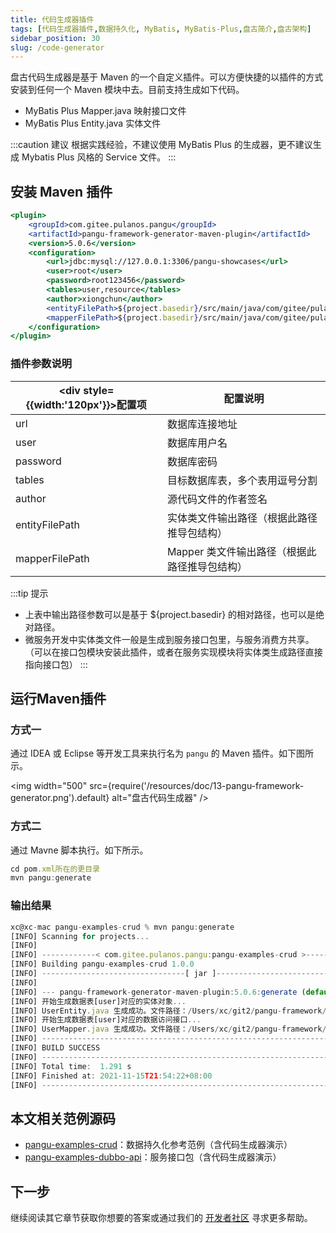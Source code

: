 ```yaml
---
title: 代码生成器插件
tags: [代码生成器插件,数据持久化, MyBatis, MyBatis-Plus,盘古简介,盘古架构]
sidebar_position: 30
slug: /code-generator
---
```

<head>
  <title>盘古开发框架 | 盘古代码生成器插件</title>
  <meta name="keywords" content="盘古开发框架 | 盘古代码生成器插件" />
  <meta name="description" content="盘古开发框架是一套轻量稳健的工业级分布式微服务开发治理框架（兼容单体分层架构）" />
</head>

盘古代码生成器是基于 Maven 的一个自定义插件。可以方便快捷的以插件的方式安装到任何一个 Maven 模块中去。目前支持生成如下代码。
- MyBatis Plus Mapper.java 映射接口文件
- MyBatis Plus Entity.java 实体文件

:::caution 建议
根据实践经验，不建议使用 MyBatis Plus 的生成器，更不建议生成 Mybatis Plus 风格的 Service 文件。
:::

## 安装 Maven 插件
```jsx title="pom.xml"
<plugin>
    <groupId>com.gitee.pulanos.pangu</groupId>
    <artifactId>pangu-framework-generator-maven-plugin</artifactId>
    <version>5.0.6</version>
    <configuration>
        <url>jdbc:mysql://127.0.0.1:3306/pangu-showcases</url>
        <user>root</user>
        <password>root123456</password>
        <tables>user,resource</tables>
        <author>xiongchun</author>
        <entityFilePath>${project.basedir}/src/main/java/com/gitee/pulanos/pangu/showcases/crud/dao/entity</entityFilePath>
        <mapperFilePath>${project.basedir}/src/main/java/com/gitee/pulanos/pangu/showcases/crud/dao/mapper</mapperFilePath>
    </configuration>
</plugin>
```

### 插件参数说明

|<div style={{width:'120px'}}>配置项</div> | 配置说明
--- | --- 
url | 数据库连接地址
user | 数据库用户名
password | 数据库密码
tables | 目标数据库表，多个表用逗号分割
author | 源代码文件的作者签名
entityFilePath | 实体类文件输出路径（根据此路径推导包结构）
mapperFilePath | Mapper 类文件输出路径（根据此路径推导包结构）

:::tip 提示
- 上表中输出路径参数可以是基于 ${project.basedir} 的相对路径，也可以是绝对路径。
- 微服务开发中实体类文件一般是生成到服务接口包里，与服务消费方共享。（可以在接口包模块安装此插件，或者在服务实现模块将实体类生成路径直接指向接口包）
:::

## 运行Maven插件
### 方式一
通过 IDEA 或 Eclipse 等开发工具来执行名为 `pangu` 的 Maven 插件。如下图所示。

<img width="500"
  src={require('/resources/doc/13-pangu-framework-generator.png').default}
  alt="盘古代码生成器" />

### 方式二
通过 Mavne 脚本执行。如下所示。

```jsx title="命令行脚本"
cd pom.xml所在的更目录
mvn pangu:generate
```

### 输出结果
```jsx title="控制台输出日志"
xc@xc-mac pangu-examples-crud % mvn pangu:generate
[INFO] Scanning for projects...
[INFO] 
[INFO] ------------< com.gitee.pulanos.pangu:pangu-examples-crud >-------------
[INFO] Building pangu-examples-crud 1.0.0
[INFO] --------------------------------[ jar ]---------------------------------
[INFO] 
[INFO] --- pangu-framework-generator-maven-plugin:5.0.6:generate (default-cli) @ pangu-examples-crud ---
[INFO] 开始生成数据表[user]对应的实体对象...
[INFO] UserEntity.java 生成成功。文件路径：/Users/xc/git2/pangu-framework/pangu-examples/pangu-examples-crud/src/main/java/com/gitee/pulanos/pangu/showcases/crud/dao/entiity.java
[INFO] 开始生成数据表[user]对应的数据访问接口...
[INFO] UserMapper.java 生成成功。文件路径：/Users/xc/git2/pangu-framework/pangu-examples/pangu-examples-crud/src/main/java/com/gitee/pulanos/pangu/showcases/crud/dao/mapper/UserMapper.java
[INFO] ------------------------------------------------------------------------
[INFO] BUILD SUCCESS
[INFO] ------------------------------------------------------------------------
[INFO] Total time:  1.291 s
[INFO] Finished at: 2021-11-15T21:54:22+08:00
[INFO] ------------------------------------------------------------------------
```


## 本文相关范例源码
- [pangu-examples-crud](https://gitee.com/pulanos/pangu-framework/tree/master/pangu-examples/pangu-examples-crud)：数据持久化参考范例（含代码生成器演示）
- [pangu-examples-dubbo-api](https://gitee.com/pulanos/pangu-framework/tree/master/pangu-examples/pangu-examples-dubbo-api)：服务接口包（含代码生成器演示）

## 下一步
继续阅读其它章节获取你想要的答案或通过我们的 [开发者社区](/community) 寻求更多帮助。

